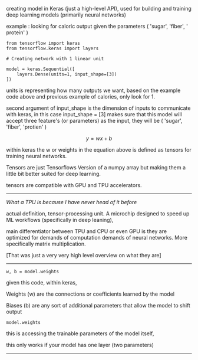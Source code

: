 
creating model in Keras (just a high-level API), used for building and training deep learning models (primarily neural networks)

example : looking for caloric output given the parameters ( 'sugar', 'fiber', ' protein' )

```
from tensorflow import keras
from tensorflow.keras import layers

# Creating network with 1 linear unit

model = keras.Sequential([
	layers.Dense(units=1, input_shape=[3])
])
```

units is representing how many outputs we want, based on the example code above and previous example of calories, only look for 1.

second argument of input_shape is the dimension of inputs to communicate with keras, in this case input_shape = [3] makes sure that this model will accept three feature's (or parameters) as the input, they will be ( 'sugar', 'fiber', 'protien' )

$$
y = wx + b
$$

within keras the w or weights in the equation above is defined as tensors for training neural networks.

Tensors are just Tensorflows Version of a numpy array but making them a little bit better suited for deep learning. 

tensors are compatible with GPU and TPU accelerators. 
****
*What a TPU is because I have never head of it before*

actual definition, tensor-processing unit. A microchip designed to speed up ML workflows (specifically in deep leaning), 

main differentiator between TPU and CPU or even GPU is they are optimized for demands of computation demands of neural networks. More specifically matrix multiplication. 

[That was just a very very high level overview on what they are]

*****

```
w, b = model.weights
```

given this code, within keras, 

Weights (w) are the connections or coefficients learned by the model

Biases (b) are any sort of additional parameters that allow the model to shift output

```
model.weights
```

this is accessing the trainable parameters of the model itself, 

this only works if your model has one layer (two parameters)

**** 
